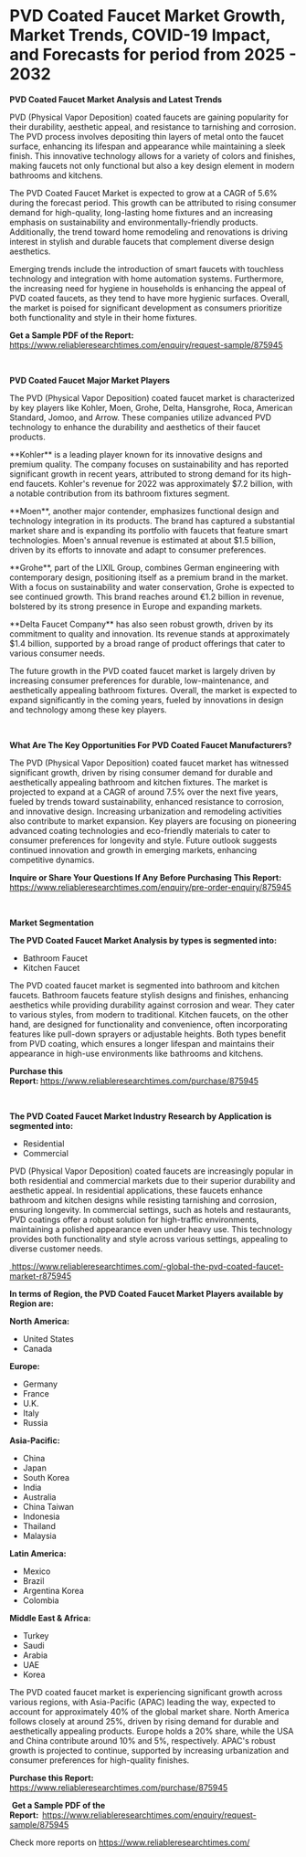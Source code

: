 <p><h1>PVD Coated Faucet Market Growth, Market Trends, COVID-19 Impact, and Forecasts for period from 2025 - 2032</h1></p><p><strong>PVD Coated Faucet Market Analysis and Latest Trends</strong></p>
<p><p>PVD (Physical Vapor Deposition) coated faucets are gaining popularity for their durability, aesthetic appeal, and resistance to tarnishing and corrosion. The PVD process involves depositing thin layers of metal onto the faucet surface, enhancing its lifespan and appearance while maintaining a sleek finish. This innovative technology allows for a variety of colors and finishes, making faucets not only functional but also a key design element in modern bathrooms and kitchens.</p><p>The PVD Coated Faucet Market is expected to grow at a CAGR of 5.6% during the forecast period. This growth can be attributed to rising consumer demand for high-quality, long-lasting home fixtures and an increasing emphasis on sustainability and environmentally-friendly products. Additionally, the trend toward home remodeling and renovations is driving interest in stylish and durable faucets that complement diverse design aesthetics.</p><p>Emerging trends include the introduction of smart faucets with touchless technology and integration with home automation systems. Furthermore, the increasing need for hygiene in households is enhancing the appeal of PVD coated faucets, as they tend to have more hygienic surfaces. Overall, the market is poised for significant development as consumers prioritize both functionality and style in their home fixtures.</p></p>
<p><strong>Get a Sample PDF of the Report:&nbsp;</strong> <a href="https://www.reliableresearchtimes.com/enquiry/request-sample/875945?utm_campaign=2722&utm_medium=2&utm_source=Github&utm_content=ia&utm_term=21032025&utm_id=pvd-coated-faucet">https://www.reliableresearchtimes.com/enquiry/request-sample/875945</a></p>
<p>&nbsp;</p>
<p><strong>PVD Coated Faucet Major Market Players</strong></p>
<p><p>The PVD (Physical Vapor Deposition) coated faucet market is characterized by key players like Kohler, Moen, Grohe, Delta, Hansgrohe, Roca, American Standard, Jomoo, and Arrow. These companies utilize advanced PVD technology to enhance the durability and aesthetics of their faucet products.</p><p>**Kohler** is a leading player known for its innovative designs and premium quality. The company focuses on sustainability and has reported significant growth in recent years, attributed to strong demand for its high-end faucets. Kohler's revenue for 2022 was approximately $7.2 billion, with a notable contribution from its bathroom fixtures segment.</p><p>**Moen**, another major contender, emphasizes functional design and technology integration in its products. The brand has captured a substantial market share and is expanding its portfolio with faucets that feature smart technologies. Moen's annual revenue is estimated at about $1.5 billion, driven by its efforts to innovate and adapt to consumer preferences.</p><p>**Grohe**, part of the LIXIL Group, combines German engineering with contemporary design, positioning itself as a premium brand in the market. With a focus on sustainability and water conservation, Grohe is expected to see continued growth. This brand reaches around €1.2 billion in revenue, bolstered by its strong presence in Europe and expanding markets.</p><p>**Delta Faucet Company** has also seen robust growth, driven by its commitment to quality and innovation. Its revenue stands at approximately $1.4 billion, supported by a broad range of product offerings that cater to various consumer needs.</p><p>The future growth in the PVD coated faucet market is largely driven by increasing consumer preferences for durable, low-maintenance, and aesthetically appealing bathroom fixtures. Overall, the market is expected to expand significantly in the coming years, fueled by innovations in design and technology among these key players.</p></p>
<p>&nbsp;</p>
<p><strong>What Are The Key Opportunities For PVD Coated Faucet Manufacturers?</strong></p>
<p><p>The PVD (Physical Vapor Deposition) coated faucet market has witnessed significant growth, driven by rising consumer demand for durable and aesthetically appealing bathroom and kitchen fixtures. The market is projected to expand at a CAGR of around 7.5% over the next five years, fueled by trends toward sustainability, enhanced resistance to corrosion, and innovative design. Increasing urbanization and remodeling activities also contribute to market expansion. Key players are focusing on pioneering advanced coating technologies and eco-friendly materials to cater to consumer preferences for longevity and style. Future outlook suggests continued innovation and growth in emerging markets, enhancing competitive dynamics.</p></p>
<p><strong>Inquire or Share Your Questions If Any Before Purchasing This Report:</strong> <a href="https://www.reliableresearchtimes.com/enquiry/pre-order-enquiry/875945?utm_campaign=2722&utm_medium=2&utm_source=Github&utm_content=ia&utm_term=21032025&utm_id=pvd-coated-faucet">https://www.reliableresearchtimes.com/enquiry/pre-order-enquiry/875945</a></p>
<p>&nbsp;</p>
<p><strong>Market Segmentation</strong></p>
<p><strong>The PVD Coated Faucet Market Analysis by types is segmented into:</strong></p>
<p><ul><li>Bathroom Faucet</li><li>Kitchen Faucet</li></ul></p>
<p><p>The PVD coated faucet market is segmented into bathroom and kitchen faucets. Bathroom faucets feature stylish designs and finishes, enhancing aesthetics while providing durability against corrosion and wear. They cater to various styles, from modern to traditional. Kitchen faucets, on the other hand, are designed for functionality and convenience, often incorporating features like pull-down sprayers or adjustable heights. Both types benefit from PVD coating, which ensures a longer lifespan and maintains their appearance in high-use environments like bathrooms and kitchens.</p></p>
<p><strong>Purchase this Report:&nbsp;</strong><a href="https://www.reliableresearchtimes.com/purchase/875945?utm_campaign=2722&utm_medium=2&utm_source=Github&utm_content=ia&utm_term=21032025&utm_id=pvd-coated-faucet">https://www.reliableresearchtimes.com/purchase/875945</a></p>
<p>&nbsp;</p>
<p><strong>The PVD Coated Faucet Market Industry Research by Application is segmented into:</strong></p>
<p><ul><li>Residential</li><li>Commercial</li></ul></p>
<p><p>PVD (Physical Vapor Deposition) coated faucets are increasingly popular in both residential and commercial markets due to their superior durability and aesthetic appeal. In residential applications, these faucets enhance bathroom and kitchen designs while resisting tarnishing and corrosion, ensuring longevity. In commercial settings, such as hotels and restaurants, PVD coatings offer a robust solution for high-traffic environments, maintaining a polished appearance even under heavy use. This technology provides both functionality and style across various settings, appealing to diverse customer needs.</p></p>
<p><a href="https://www.reliableresearchtimes.com/-global-the-pvd-coated-faucet-market-r875945?utm_campaign=2722&utm_medium=2&utm_source=Github&utm_content=ia&utm_term=21032025&utm_id=pvd-coated-faucet">&nbsp;https://www.reliableresearchtimes.com/-global-the-pvd-coated-faucet-market-r875945</a></p>
<p><strong>In terms of Region, the PVD Coated Faucet Market Players available by Region are:</strong></p>
<p>
    <p> <strong> North America: </strong>
        <ul>
            <li>United States</li>
            <li>Canada</li>
        </ul>
        </p> 
    <p> <strong> Europe: </strong>
        <ul>
            <li>Germany</li>
            <li>France</li>
            <li>U.K.</li>
            <li>Italy</li>
            <li>Russia</li>
        </ul>
        </p> 
    <p> <strong> Asia-Pacific: </strong>
        <ul>
            <li>China</li>
            <li>Japan</li>
            <li>South Korea</li>
            <li>India</li>
            <li>Australia</li>
            <li>China Taiwan</li>
            <li>Indonesia</li>
            <li>Thailand</li>
            <li>Malaysia</li>
        </ul>
        </p> 
    <p> <strong> Latin America: </strong>
        <ul>
            <li>Mexico</li>
            <li>Brazil</li>
            <li>Argentina Korea</li>
            <li>Colombia</li>
        </ul>
        </p> 
    <p> <strong> Middle East & Africa: </strong>
        <ul>
            <li>Turkey</li>
            <li>Saudi</li>
            <li>Arabia</li>
            <li>UAE</li>
            <li>Korea</li>
        </ul>
    </p>
    </p>
<p><p>The PVD coated faucet market is experiencing significant growth across various regions, with Asia-Pacific (APAC) leading the way, expected to account for approximately 40% of the global market share. North America follows closely at around 25%, driven by rising demand for durable and aesthetically appealing products. Europe holds a 20% share, while the USA and China contribute around 10% and 5%, respectively. APAC's robust growth is projected to continue, supported by increasing urbanization and consumer preferences for high-quality finishes.</p></p>
<p><strong>Purchase this Report: </strong><a href="https://www.reliableresearchtimes.com/purchase/875945?utm_campaign=2722&utm_medium=2&utm_source=Github&utm_content=ia&utm_term=21032025&utm_id=pvd-coated-faucet">https://www.reliableresearchtimes.com/purchase/875945</a></p>
<p>&nbsp;<strong>Get a Sample PDF of the Report:&nbsp;&nbsp;</strong><a href="https://www.reliableresearchtimes.com/enquiry/request-sample/875945?utm_campaign=2722&utm_medium=2&utm_source=Github&utm_content=ia&utm_term=21032025&utm_id=pvd-coated-faucet">https://www.reliableresearchtimes.com/enquiry/request-sample/875945</a></p>
<p><strong></strong></p>
<p>Check more reports on <a href="https://www.reliableresearchtimes.com/?utm_campaign=2722&utm_medium=2&utm_source=Github&utm_content=ia&utm_term=21032025&utm_id=pvd-coated-faucet">https://www.reliableresearchtimes.com/</a></p>